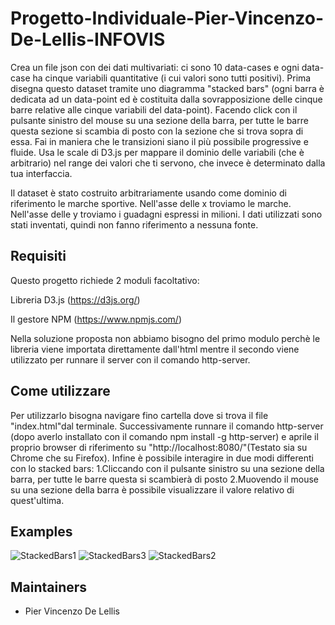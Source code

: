 # Progetto-Individuale-Pier-Vincenzo-De-Lellis-INFOVIS


Crea un file json con dei dati multivariati:
ci sono 10 data-cases e ogni data-case ha cinque variabili quantitative (i cui valori sono tutti positivi). 
Prima disegna questo dataset tramite uno diagramma "stacked bars" (ogni barra è dedicata ad un data-point ed è costituita dalla sovrapposizione delle cinque barre relative alle cinque variabili del data-point). 
Facendo click con il pulsante sinistro del mouse su una sezione della barra, per tutte le barre questa sezione si scambia di posto con la sezione che si trova sopra di essa. 
Fai in maniera che le transizioni siano il più possibile progressive e fluide.
Usa le scale di D3.js per mappare il dominio delle variabili (che è arbitrario) nel range dei valori che ti servono, che invece è determinato dalla tua interfaccia.

Il dataset è stato costruito arbitrariamente usando come dominio di riferimento le marche sportive.
Nell'asse delle x troviamo le marche.
Nell'asse delle y troviamo i guadagni espressi in milioni.
I dati utilizzati sono stati inventati, quindi non fanno riferimento a nessuna fonte.

Requisiti
------------
Questo progetto richiede 2 moduli facoltativo:

Libreria D3.js (https://d3js.org/)

Il gestore NPM (https://www.npmjs.com/)

Nella soluzione proposta non abbiamo bisogno del primo modulo perchè le libreria viene importata direttamente dall'html
mentre il secondo viene utilizzato per runnare il server con il comando http-server. 

Come utilizzare
------------
Per utilizzarlo bisogna navigare fino cartella dove si trova il file "index.html"dal terminale. Successivamente runnare il comando http-server (dopo averlo installato con il comando npm install -g http-server) e aprile il proprio browser di riferimento su "http://localhost:8080/"(Testato sia su Chrome che su Firefox).
Infine è possibile interagire in due modi differenti con lo stacked bars:
1.Cliccando con il pulsante sinistro su una sezione della barra, per tutte le barre questa si scambierà di posto
2.Muovendo il mouse su una sezione della barra è possibile visualizzare il valore relativo di quest'ultima.



Examples 
------------
![StackedBars1](https://user-images.githubusercontent.com/51997286/119980649-de580780-bfbc-11eb-8fb6-7b1b479584b1.png)
![StackedBars3](https://user-images.githubusercontent.com/51997286/119980714-f62f8b80-bfbc-11eb-81e4-f3fd5eecdf1e.png)
![StackedBars2](https://user-images.githubusercontent.com/51997286/119980699-ef087d80-bfbc-11eb-802f-56e1edde1376.png)



Maintainers
------------
- Pier Vincenzo De Lellis
